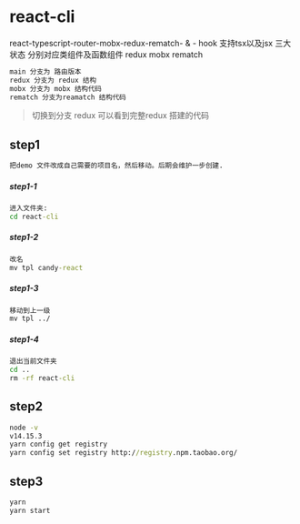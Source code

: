 # react-cli
react-typescript-router-mobx-redux-rematch- & - hook
支持tsx以及jsx
三大状态 分别对应类组件及函数组件
redux
mobx
rematch
```html
main 分支为 路由版本
redux 分支为 redux 结构
mobx 分支为 mobx 结构代码
rematch 分支为reamatch 结构代码
```
> 切换到分支 redux 可以看到完整redux 搭建的代码


## step1
```cmd
把demo 文件改成自己需要的项目名，然后移动。后期会维护一步创建.
```
##### step1-1
```cmd
进入文件夹:
cd react-cli
```
##### step1-2
```cmd
改名
mv tpl candy-react
```
##### step1-3
```cmd
移动到上一级
mv tpl ../
```
##### step1-4
```cmd
退出当前文件夹
cd ..
rm -rf react-cli
```
## step2
```cmd
node -v
v14.15.3
yarn config get registry
yarn config set registry http://registry.npm.taobao.org/
```

## step3
```cmd
yarn
yarn start
```
